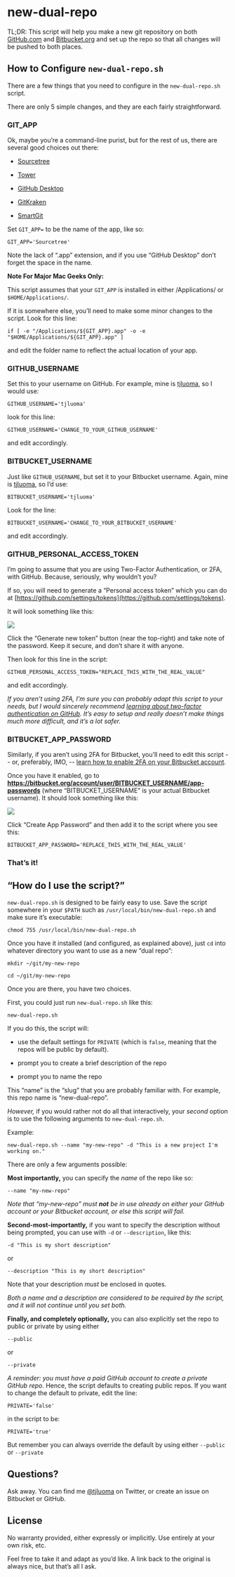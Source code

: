 # new-dual-repo

TL;DR: This script will help you make a new git repository on both [GitHub.com](https://github.com) and [Bitbucket.org](https://Bitbucket.org) and set up the repo so that all changes will be pushed to both places.

## How to Configure `new-dual-repo.sh`

There are a few things that you need to configure in the `new-dual-repo.sh` script.

There are only 5 simple changes, and they are each fairly straightforward.

### GIT_APP

Ok, maybe you’re a command-line purist, but for the rest of us, there are several good choices out there:

* [Sourcetree](https://www.sourcetreeapp.com)

* [Tower](https://www.git-tower.com/mac)

* [GitHub Desktop](https://desktop.github.com)

* [GitKraken](https://www.gitkraken.com)

* [SmartGit](https://www.syntevo.com/smartgit/)

Set `GIT_APP=` to be the name of the app, like so:

	GIT_APP='Sourcetree'

Note the lack of “.app” extension, and if you use “GitHub Desktop” don’t forget the space in the name.

**Note For Major Mac Geeks Only:**

This script assumes that your `GIT_APP` is installed in either /Applications/ or `$HOME/Applications/`.

If it is somewhere else, you’ll need to make some minor changes to the script. Look for this line:

	if [ -e "/Applications/${GIT_APP}.app" -o -e "$HOME/Applications/${GIT_APP}.app" ]

and edit the folder name to reflect the actual location of your app.

### GITHUB_USERNAME

Set this to your username on GitHub. For example, mine is [tjluoma](https://github.com/tjluoma), so I would use:

	GITHUB_USERNAME='tjluoma'

look for this line:

	GITHUB_USERNAME='CHANGE_TO_YOUR_GITHUB_USERNAME'

and edit accordingly.

### BITBUCKET_USERNAME

Just like `GITHUB_USERNAME`, but set it to your Bitbucket username. Again, mine is [tjluoma](https://bitbucket.org/tjluoma/), so I’d use:

	BITBUCKET_USERNAME='tjluoma'

Look for the line:

	BITBUCKET_USERNAME='CHANGE_TO_YOUR_BITBUCKET_USERNAME'

and edit accordingly.

### GITHUB_PERSONAL_ACCESS_TOKEN

I’m going to assume that you are using Two-Factor Authentication, or 2FA, with GitHub. Because, seriously, why wouldn’t you?

If so, you will need to generate a “Personal access token” which you can do at [https://github.com/settings/tokens](https://github.com/settings/tokens).

It will look something like this:

![](img/GitHub-Personal-access-tokens.png)

Click the “Generate new token” button (near the top-right) and take note of the password. Keep it secure, and don’t share it with anyone.

Then look for this line in the script:

	GITHUB_PERSONAL_ACCESS_TOKEN="REPLACE_THIS_WITH_THE_REAL_VALUE"

and edit accordingly.

_If you _aren’t_ using 2FA, I’m sure you can probably adapt this script to your needs, but I would sincerely recommend [learning about two-factor authentication on GitHub](https://help.github.com/articles/about-two-factor-authentication/). It’s easy to setup and really doesn’t make things much more difficult, and it’s a lot safer._

### BITBUCKET_APP_PASSWORD

Similarly, if you aren’t using 2FA for Bitbucket, you’ll need to edit this script -- or, preferably, IMO, -- [learn how to enable 2FA on your Bitbucket account](https://confluence.atlassian.com/bitbucket/two-step-verification-777023203.html).

Once you have it enabled, go to **https://bitbucket.org/account/user/BITBUCKET_USERNAME/app-passwords** (where “BITBUCKET_USERNAME” is your actual Bitbucket username). It should look something like this:

![](img/Bitbucket-App-Password.png)

Click “Create App Password” and then add it to the script where you see this:

	BITBUCKET_APP_PASSWORD='REPLACE_THIS_WITH_THE_REAL_VALUE'

### That’s it!

## “How do I use the script?”

`new-dual-repo.sh` is designed to be fairly easy to use. Save the script somewhere in your `$PATH` such as `/usr/local/bin/new-dual-repo.sh`
and make sure it’s executable:

	chmod 755 /usr/local/bin/new-dual-repo.sh

Once you have it installed (and configured, as explained above), just `cd` into whatever directory you want to use as a new “dual repo”:

	mkdir ~/git/my-new-repo

	cd ~/git/my-new-repo

Once you are there, you have two choices.

First, you could just run `new-dual-repo.sh` like this:

	new-dual-repo.sh

If you do this, the script will:

* use the default settings for `PRIVATE` (which is `false`, meaning that the repos will be public by default).

* prompt you to create a brief description of the repo

* prompt you to name the repo

This “name” is the “slug” that you are probably familiar with. For example, this repo name is “new-dual-repo”.

*However,* if you would rather not do all that interactively, your _second_ option is to use the following arguments to `new-dual-repo.sh`.

Example:

	new-dual-repo.sh --name "my-new-repo" -d "This is a new project I'm working on."

There are only a few arguments possible:

**Most importantly,** you can specify the _name_ of the repo like so:

	--name "my-new-repo"

_Note that “my-new-repo” must **not** be in use already on either your GitHub account or your Bitbucket account, or else this script will fail._

**Second-most-importantly,** if you want to specify the description without being prompted, you can use with `-d` or `--description`, like this:

	-d "This is my short description"

or

	--description "This is my short description"

Note that your description _must_ be enclosed in quotes.

_Both a name and a description are considered to be required by the script, and it will not continue until you set both._

**Finally, and completely optionally,** you can also explicitly set the repo to public or private by using either

	--public

or

	--private

_A reminder: you must have a paid GitHub account to create a private GitHub repo._ Hence, the script defaults to creating public repos. If you want to change the default to private, edit the line:

	PRIVATE='false'

in the script to be:

	PRIVATE='true'

But remember you can always override the default by using either `--public` or `--private`

## Questions?

Ask away. You can find me [@tjluoma](http://twitter.com/tjluoma) on Twitter, or create an issue on Bitbucket or GitHub.

## License

No warranty provided, either expressly or implicitly. Use entirely at your own risk, etc.

Feel free to take it and adapt as you’d like. A link back to the original is always nice, but that’s all I ask.



